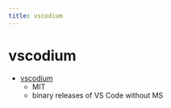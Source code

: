 ```yaml
---
title: vscodium
---
```


# vscodium

- [vscodium](https://github.com/VSCodium/vscodium)
  - MIT
  - binary releases of VS Code without MS
